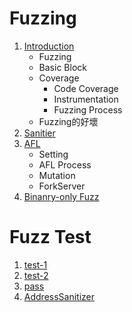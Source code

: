 Fuzzing
===


1. [Introduction](./1.Introduction.md)
   - Fuzzing
   - Basic Block
   - Coverage
     - Code Coverage
     - Instrumentation
     - Fuzzing Process
   - Fuzzing的好壞 
2. [Sanitier](./2.Sanitizer.md)
3. [AFL](3.AFL.md)
   - Setting
   - AFL Process
   - Mutation
   - ForkServer
4. [Binanry-only Fuzz](4.Binanry-only%20Fuzz.md)



# Fuzz Test
1. [test-1](./Fuzz/test-1/test-1.md)
2. [test-2](./Fuzz/test-2/test-2.md)
3. [pass](./Fuzz/pass/pass.md)
4. [AddressSanitizer](./Fuzz/)